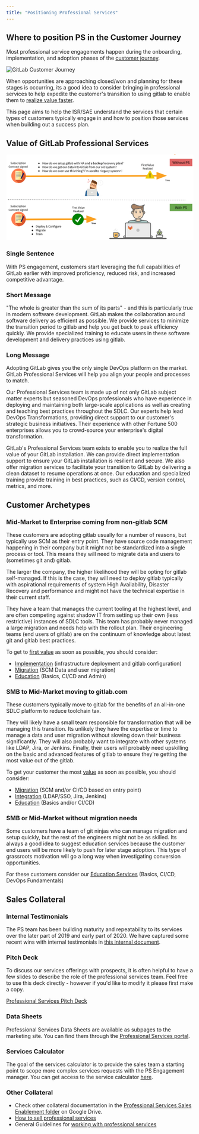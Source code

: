 ```yaml
---
title: "Positioning Professional Services"
---
```


## Where to position PS in the Customer Journey

Most professional service engagements happen during the onboarding, implementation, and adoption phases of the [customer journey](/handbook/customer-success/vision/).

![GitLab Customer Journey](/handbook/customer-success/customer-success-vision/images/customer-journey.png "GitLab Customer Journey")

When opportunities are approaching closed/won and planning for these stages is occurring, its a good idea to consider bringing in professional services to help expedite the customer's transition to using gitlab to enable them to [realize value faster](/handbook/customer-success/vision/#time-to-value-kpis).

This page aims to help the ISR/SAE understand the services that certain types of customers typically engage in and how to position those services when building out a success plan.

## Value of GitLab Professional Services

![Professional Services Value](ps-value.png)

<!-- ### Elevator Pitch

**The Problem - Customer Perspective**

The customer has decided that GitLab is their tool of choice going forward, but has concerns about realizing the value of GitLab quickly and seamlessly.  These concerns can be in various areas:

* Lack of subject matter expertise on the GitLab technology stack
* Lack of adequate resources to promptly stand up GitLab
* Lack of sufficient resources to stand up GitLab in a highly-available or geographically dispersed way
* Concern around a large number of users coming off of legacy systems
* Concerns about change management for new processes
* Lack of confidence in the ability to deliver on the transformative promise of adopting "all" of GitLab

**Solution** -->

### Single Sentence

With PS engagement, customers start leveraging the full capabilities of GitLab earlier with improved proficiency, reduced risk, and increased competitive advantage.

### Short Message

"The whole is greater than the sum of its parts" - and this is particularly true in modern software development. GitLab makes the collaboration around software delivery as efficient as possible. We provide services to minimize the transition period to gitlab and help you get back to peak efficiency quickly. We provide specialized training to educate users in these software development and delivery practices using gitlab.

### Long Message

Adopting GitLab gives you the only single DevOps platform on the market. GitLab Professional Services will help you align your people and processes to match.

Our Professional Services team is made up of not only GitLab subject matter experts but seasoned DevOps professionals who have experience in deploying and maintaining both large-scale applications as well as creating and teaching best practices throughout the SDLC.  Our experts help lead DevOps Transformations, providing direct support to our customer's strategic business initiatives.  Their experience with other Fortune 500 enterprises allows you to crowd-source your enterprise's digital transformation.

GitLab's Professional Services team exists to enable you to realize the full value of your GitLab installation.  We can provide direct implementation support to ensure your GitLab installation is resilient and secure.  We also offer migration services to facilitate your transition to GitLab by delivering a clean dataset to resume operations at once.   Our education and specialized training provide training in best practices, such as CI/CD, version control, metrics, and more.

## Customer Archetypes

### Mid-Market to Enterprise coming from non-gitlab SCM

These customers are adopting gitlab usually for a number of reasons, but typically use SCM as their entry point. They have source code management happening in their company but it might not be standardized into a single process or tool. This means they will need to migrate data and users to (sometimes git and) gitlab.

The larger the company, the higher likelihood they will be opting for gitlab self-managed. If this is the case, they will need to deploy gitlab typically with aspirational requirements of system High Availability, Disaster Recovery and performance and might not have the technical expertise in their current staff.

They have a team that manages the current tooling at the highest level, and are often competing against shadow IT from setting up their own (less restrictive) instances of SDLC tools. This team has probably never managed a large migration and needs help with the rollout plan. Their engineering teams (end users of gitlab) are on the continuum of knowledge about latest git and gitlab best practices.

To get to [first value](/handbook/customer-success/vision/#time-to-value-kpis) as soon as possible, you should consider:

- [Implementation](/services/implementation/) (infrastructure deployment and gitlab configuration)
- [Migration](/services/migration/) (SCM Data and user migration)
- [Education](/services/education/) (Basics, CI/CD and Admin)

### SMB to Mid-Market moving to gitlab.com

These customers typically move to gitlab for the benefits of an all-in-one SDLC platform to reduce toolchain tax.

They will likely have a small team responsible for transformation that will be managing this transition. Its unlikely they have the expertise or time to manage a data and user migration without slowing down their business significantly. They will also probably want to integrate with other systems like LDAP, Jira, or Jenkins. Finally, their users will probably need upskilling on the basic and advanced features of gitlab to ensure they're getting the most value out of the gitlab.

To get your customer the most [value](/handbook/customer-success/vision/#time-to-value-kpis) as soon as possible, you should consider:

- [Migration](/services/migration/) (SCM and/or CI/CD based on entry point)
- [Integration](/services/implementation/integration/) (LDAP/SSO, Jira, Jenkins)
- [Education](/services/education/) (Basics and/or CI/CD)

### SMB or Mid-Market without migration needs

Some customers have a team of git ninjas who can manage migration and setup quickly, but the rest of the engineers might not be as skilled. Its always a good idea to suggest education services because the customer end users will be more likely to push for later stage adoption. This type of grassroots motivation will go a long way when investigating conversion opportunities.

For these customers consider our [Education Services](/services/education/) (Basics, CI/CD, DevOps Fundamentals)

## Sales Collateral

### Internal Testimonials

The PS team has been building maturity and repeatability to its services over the later part of 2019 and early part of 2020. We have captured some recent wins with internal testimonials in [this internal document](https://docs.google.com/document/d/1TMZe6yNbvdz9Sfq4pz-i0DHMLnai2Kjqw7HKkqzwpSo/edit?usp=sharing).

### Pitch Deck

To discuss our services offerings with prospects, it is often helpful to have a few slides to describe the role of the professional services team.  Feel free to use this deck directly - however if you'd like to modify it please first make a copy.

[Professional Services Pitch Deck](http://bit.ly/psslides)

### Data Sheets

Professional Services Data Sheets are available as subpages to the marketing site. You can find them through the [Professional Services portal](/services/).

### Services Calculator

The goal of the services calculator is to provide the sales team a starting point to scope more complex services requests with the PS Engagement manager.  You can get access to the service calculator [here](https://services-calculator.gitlab.io/).

### Other Collateral

- Check other collateral documentation in the [Professional Services Sales Enablement folder](https://drive.google.com/drive/u/0/folders/1vLhSdmlwClou_16I1SU9d3X0oG1EtBHv) on Google Drive.
- [How to sell professional services](/handbook/customer-success/professional-services-engineering/selling/)
- General Guidelines for [working with professional services](/handbook/customer-success/professional-services-engineering/working-with/)
